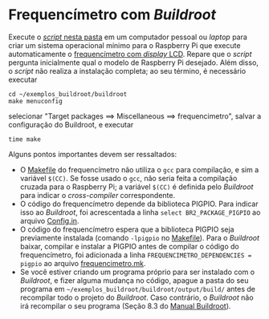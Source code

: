 # Frequencímetro com _Buildroot_

Execute o [_script_ nesta pasta](https://raw.githubusercontent.com/DiogoCaetanoGarcia/Sistemas_Embarcados/master/5_T%C3%B3picos_avan%C3%A7ados/5.6_Aplica%C3%A7%C3%B5es/6_Frequencimetro_4/preparacao_buildroot.sh) em um computador pessoal ou _laptop_ para criar um sistema operacional mínimo para o Raspberry Pi que execute automaticamente o [frequencímetro com _display_ LCD](https://raw.githubusercontent.com/DiogoCaetanoGarcia/Sistemas_Embarcados/master/5_T%C3%B3picos_avan%C3%A7ados/5.6_Aplica%C3%A7%C3%B5es/5_Frequencimetro_3). Repare que o _script_ pergunta inicialmente qual o modelo de Raspberry Pi desejado. Além disso, o _script_ não realiza a instalação completa; ao seu término, é necessário executar

```
cd ~/exemplos_buildroot/buildroot
make menuconfig
```

selecionar "Target packages ==> Miscellaneous ==> frequencimetro", salvar a configuração do Buildroot, e executar

```
time make
```

Alguns pontos importantes devem ser ressaltados:

* O [Makefile](https://raw.githubusercontent.com/DiogoCaetanoGarcia/Sistemas_Embarcados/master/5_T%C3%B3picos_avan%C3%A7ados/5.6_Aplica%C3%A7%C3%B5es/5_Frequencimetro_3/Makefile) do frequencímetro não utiliza o ```gcc``` para compilação, e sim a variável ```$(CC)```. Se fosse usado o ```gcc```, não seria feita a compilação cruzada para o Raspberry Pi; a variável ```$(CC)``` é definida pelo _Buildroot_ para indicar o _cross-compiler_ correspondente.
* O código do frequencímetro depende da biblioteca PIGPIO. Para indicar isso ao _Buildroot_, foi acrescentada a linha ```select BR2_PACKAGE_PIGPIO``` ao arquivo [Config.in](https://raw.githubusercontent.com/DiogoCaetanoGarcia/Sistemas_Embarcados/master/5_T%C3%B3picos_avan%C3%A7ados/5.6_Aplica%C3%A7%C3%B5es/6_Frequencimetro_4/Config.in).
* O código do frequencímetro espera que a biblioteca PIGPIO seja previamente instalada (comando `-lpigpio` no [Makefile](https://raw.githubusercontent.com/DiogoCaetanoGarcia/Sistemas_Embarcados/master/5_T%C3%B3picos_avan%C3%A7ados/5.6_Aplica%C3%A7%C3%B5es/5_Frequencimetro_3/Makefile)). Para o _Buildroot_ baixar, compilar e instalar a PIGPIO antes de compilar o código do frequencímetro, foi adicionada a linha ```FREQUENCIMETRO_DEPENDENCIES = pigpio``` ao arquivo [frequencimetro.mk](https://raw.githubusercontent.com/DiogoCaetanoGarcia/Sistemas_Embarcados/master/5_T%C3%B3picos_avan%C3%A7ados/5.6_Aplica%C3%A7%C3%B5es/6_Frequencimetro_4/frequencimetro.mk).
* Se você estiver criando um programa próprio para ser instalado com o _Buildroot_, e fizer alguma mudança no código, apague a pasta do seu programa em ```~/exemplos_buildroot/buildroot/output/build/``` antes de recompilar todo o projeto do _Buildroot_. Caso contrário, o _Buildroot_ não irá recompilar o seu programa (Seção 8.3 do [Manual Buildroot](../../Refs/Buildroot/Buildroot_Manual.pdf)).

